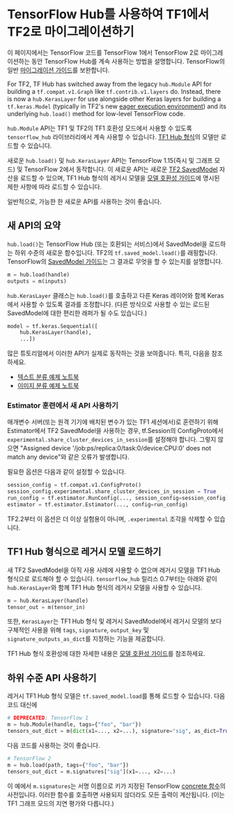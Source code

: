 <!--* freshness: { owner: 'maringeo' reviewed: '2023-01-09' } *-->

# TensorFlow Hub를 사용하여 TF1에서 TF2로 마이그레이션하기

이 페이지에서는 TensorFlow 코드를 TensorFlow 1에서 TensorFlow 2로 마이그레이션하는 동안 TensorFlow Hub를 계속 사용하는 방법을 설명합니다. TensorFlow의 일반 [마이그레이션 가이드](https://www.tensorflow.org/guide/migrate)를 보완합니다.

For TF2, TF Hub has switched away from the legacy `hub.Module` API for building a `tf.compat.v1.Graph` like `tf.contrib.v1.layers` do. Instead, there is now a `hub.KerasLayer` for use alongside other Keras layers for building a `tf.keras.Model` (typically in TF2's new [eager execution environment](https://www.tensorflow.org/api_docs/python/tf/executing_eagerly)) and its underlying `hub.load()` method for low-level TensorFlow code.

`hub.Module` API는 TF1 및 TF2의 TF1 호환성 모드에서 사용할 수 있도록 `tensorflow_hub` 라이브러리에서 계속 사용할 수 있습니다. [TF1 Hub 형식](tf1_hub_module.md)의 모델만 로드할 수 있습니다.

새로운 `hub.load()` 및 `hub.KerasLayer` API는 TensorFlow 1.15(즉시 및 그래프 모드) 및 TensorFlow 2에서 동작합니다. 이 새로운 API는 새로운 [TF2 SavedModel](tf2_saved_model.md) 자산을 로드할 수 있으며, TF1 Hub 형식의 레거시 모델을 [모델 호환성 가이드](model_compatibility.md)에 명시된 제한 사항에 따라 로드할 수 있습니다.

일반적으로, 가능한 한 새로운 API를 사용하는 것이 좋습니다.

## 새 API의 요약

`hub.load()`는 TensorFlow Hub (또는 호환되는 서비스)에서 SavedModel을 로드하는 하위 수준의 새로운 함수입니다. TF2의 `tf.saved_model.load()`를 래핑합니다. TensorFlow의 [SavedModel 가이드](https://www.tensorflow.org/guide/saved_model)는 그 결과로 무엇을 할 수 있는지를 설명합니다.

```python
m = hub.load(handle)
outputs = m(inputs)
```

`hub.KerasLayer` 클래스는 `hub.load()`를 호출하고 다른 Keras 레이어와 함께 Keras에서 사용할 수 있도록 결과를 조정합니다. (다른 방식으로 사용할 수 있는 로드된 SavedModel에 대한 편리한 래퍼가 될 수도 있습니다.)

```python
model = tf.keras.Sequential([
    hub.KerasLayer(handle),
    ...])
```

많은 튜토리얼에서 이러한 API가 실제로 동작하는 것을 보여줍니다. 특히, 다음을 참조하세요.

- [텍스트 분류 예제 노트북](https://github.com/tensorflow/hub/blob/master/examples/colab/tf2_text_classification.ipynb)
- [이미지 분류 예제 노트북](https://github.com/tensorflow/hub/blob/master/examples/colab/tf2_image_retraining.ipynb)

### Estimator 훈련에서 새 API 사용하기

매개변수 서버(또는 원격 기기에 배치된 변수가 있는 TF1 세션에서)로 훈련하기 위해 Estimator에서 TF2 SavedModel을 사용하는 경우, tf.Session의 ConfigProto에서 `experimental.share_cluster_devices_in_session`를 설정해야 합니다. 그렇지 않으면 "Assigned device '/job:ps/replica:0/task:0/device:CPU:0' does not match any device"와 같은 오류가 발생합니다.

필요한 옵션은 다음과 같이 설정할 수 있습니다.

```python
session_config = tf.compat.v1.ConfigProto()
session_config.experimental.share_cluster_devices_in_session = True
run_config = tf.estimator.RunConfig(..., session_config=session_config)
estimator = tf.estimator.Estimator(..., config=run_config)
```

TF2.2부터 이 옵션은 더 이상 실험용이 아니며, `.experimental` 조각을 삭제할 수 있습니다.

## TF1 Hub 형식으로 레거시 모델 로드하기

새 TF2 SavedModel을 아직 사용 사례에 사용할 수 없으며 레거시 모델을 TF1 Hub 형식으로 로드해야 할 수 있습니다. `tensorflow_hub` 릴리스 0.7부터는 아래와 같이 `hub.KerasLayer`와 함께 TF1 Hub 형식의 레거시 모델을 사용할 수 있습니다.

```python
m = hub.KerasLayer(handle)
tensor_out = m(tensor_in)
```

또한, `KerasLayer`는 TF1 Hub 형식 및 레거시 SavedModel에서 레거시 모델의 보다 구체적인 사용을 위해 `tags`, `signature`, `output_key` 및 `signature_outputs_as_dict`를 지정하는 기능을 제공합니다.

TF1 Hub 형식 호환성에 대한 자세한 내용은 [모델 호환성 가이드](model_compatibility.md)를 참조하세요.

## 하위 수준 API 사용하기

레거시 TF1 Hub 형식 모델은 `tf.saved_model.load`를 통해 로드할 수 있습니다. 다음 코드 대신에

```python
# DEPRECATED: TensorFlow 1
m = hub.Module(handle, tags={"foo", "bar"})
tensors_out_dict = m(dict(x1=..., x2=...), signature="sig", as_dict=True)
```

다음 코드를 사용하는 것이 좋습니다.

```python
# TensorFlow 2
m = hub.load(path, tags={"foo", "bar"})
tensors_out_dict = m.signatures["sig"](x1=..., x2=...)
```

이 예에서 `m.signatures`는 서명 이름으로 키가 지정된 TensorFlow [concrete 함수](https://www.tensorflow.org/tutorials/customization/performance#tracing)의 사전입니다. 이러한 함수를 호출하면 사용되지 않더라도 모든 출력이 계산됩니다. (이는 TF1 그래프 모드의 지연 평가와 다릅니다.)
